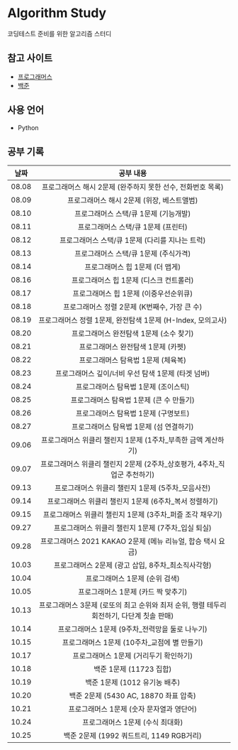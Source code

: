 # Algorithm Study
코딩테스트 준비를 위한 알고리즘 스터디

## 참고 사이트
- [프로그래머스](https://programmers.co.kr/)  
- [백준](https://www.acmicpc.net/)

## 사용 언어
- Python

## 공부 기록
|날짜|공부 내용|
|:---:|:---:|
|08.08|프로그래머스 해시 2문제 (완주하지 못한 선수, 전화번호 목록)|
|08.09|프로그래머스 해시 2문제 (위장, 베스트앨범)|
|08.10|프로그래머스 스택/큐 1문제 (기능개발)|
|08.11|프로그래머스 스택/큐 1문제 (프린터)|
|08.12|프로그래머스 스택/큐 1문제 (다리를 지나는 트럭)|
|08.13|프로그래머스 스택/큐 1문제 (주식가격)|
|08.14|프로그래머스 힙 1문제 (더 맵게)|
|08.16|프로그래머스 힙 1문제 (디스크 컨트롤러)|
|08.17|프로그래머스 힙 1문제 (이중우선순위큐)|
|08.18|프로그래머스 정렬 2문제 (K번째수, 가장 큰 수)|
|08.19|프로그래머스 정렬 1문제, 완전탐색 1문제 (H-Index, 모의고사)|
|08.20|프로그래머스 완전탐색 1문제 (소수 찾기)|
|08.21|프로그래머스 완전탐색 1문제 (카펫)|
|08.22|프로그래머스 탐욕법 1문제 (체육복)|
|08.23|프로그래머스 깊이/너비 우선 탐색 1문제 (타겟 넘버)|
|08.24|프로그래머스 탐욕법 1문제 (조이스틱)|
|08.25|프로그래머스 탐욕법 1문제 (큰 수 만들기)|
|08.26|프로그래머스 탐욕법 1문제 (구명보트)|
|08.27|프로그래머스 탐욕법 1문제 (섬 연결하기)|
|09.06|프로그래머스 위클리 챌린지 1문제 (1주차_부족한 금액 계산하기)|
|09.07|프로그래머스 위클리 챌린지 2문제 (2주차_상호평가, 4주차_직업군 추천하기)|
|09.13|프로그래머스 위클리 챌린지 1문제 (5주차_모음사전)|
|09.14|프로그래머스 위클리 챌린지 1문제 (6주차_복서 정렬하기)|
|09.15|프로그래머스 위클리 챌린지 1문제 (3주차_퍼즐 조각 채우기)|
|09.27|프로그래머스 위클리 챌린지 1문제 (7주차_입실 퇴실)|
|09.28|프로그래머스 2021 KAKAO 2문제 (메뉴 리뉴얼, 합승 택시 요금)|
|10.03|프로그래머스 2문제 (광고 삽입, 8주차_최소직사각형)|
|10.04|프로그래머스 1문제 (순위 검색)|
|10.05|프로그래머스 1문제 (카드 짝 맞추기)|
|10.13|프로그래머스 3문제 (로또의 최고 순위와 최저 순위, 행렬 테두리 회전하기, 다단계 칫솔 판매)|
|10.14|프로그래머스 1문제 (9주차_전력망을 둘로 나누기)|
|10.15|프로그래머스 1문제 (10주차_교점에 별 만들기)|
|10.17|프로그래머스 1문제 (거리두기 확인하기)|
|10.18|백준 1문제 (11723 집합)|
|10.19|백준 1문제 (1012 유기농 배추)|
|10.20|백준 2문제 (5430 AC, 18870 좌표 압축)|
|10.21|프로그래머스 1문제 (숫자 문자열과 영단어)|
|10.24|프로그래머스 1문제 (수식 최대화)|
|10.25|백준 2문제 (1992 쿼드트리, 1149 RGB거리)|